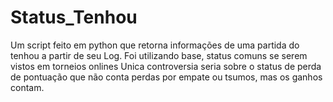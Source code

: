 # Status_Tenhou
Um script feito em python que retorna informações de uma partida do tenhou a partir de seu Log. Foi utilizando base, status comuns se serem vistos em torneios onlines
Unica controversia seria sobre o status de perda de pontuação que não conta perdas por empate ou tsumos, mas os ganhos contam.
